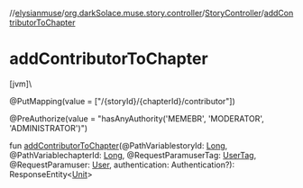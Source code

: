 //[elysianmuse](../../../index.md)/[org.darkSolace.muse.story.controller](../index.md)/[StoryController](index.md)/[addContributorToChapter](add-contributor-to-chapter.md)

# addContributorToChapter

[jvm]\

@PutMapping(value = [&quot;/{storyId}/{chapterId}/contributor&quot;])

@PreAuthorize(value = &quot;hasAnyAuthority('MEMEBR', 'MODERATOR', 'ADMINISTRATOR')&quot;)

fun [addContributorToChapter](add-contributor-to-chapter.md)(@PathVariablestoryId: [Long](https://kotlinlang.org/api/latest/jvm/stdlib/kotlin/-long/index.html), @PathVariablechapterId: [Long](https://kotlinlang.org/api/latest/jvm/stdlib/kotlin/-long/index.html), @RequestParamuserTag: [UserTag](../../org.darkSolace.muse.user.model/-user-tag/index.md), @RequestParamuser: [User](../../org.darkSolace.muse.user.model/-user/index.md), authentication: Authentication?): ResponseEntity&lt;[Unit](https://kotlinlang.org/api/latest/jvm/stdlib/kotlin/-unit/index.html)&gt;
